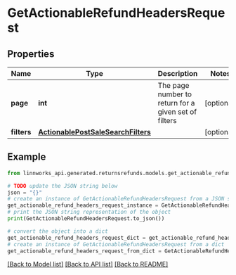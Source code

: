 # GetActionableRefundHeadersRequest


## Properties

Name | Type | Description | Notes
------------ | ------------- | ------------- | -------------
**page** | **int** | The page number to return for a given set of filters | [optional] 
**filters** | [**ActionablePostSaleSearchFilters**](ActionablePostSaleSearchFilters.md) |  | [optional] 

## Example

```python
from linnworks_api.generated.returnsrefunds.models.get_actionable_refund_headers_request import GetActionableRefundHeadersRequest

# TODO update the JSON string below
json = "{}"
# create an instance of GetActionableRefundHeadersRequest from a JSON string
get_actionable_refund_headers_request_instance = GetActionableRefundHeadersRequest.from_json(json)
# print the JSON string representation of the object
print(GetActionableRefundHeadersRequest.to_json())

# convert the object into a dict
get_actionable_refund_headers_request_dict = get_actionable_refund_headers_request_instance.to_dict()
# create an instance of GetActionableRefundHeadersRequest from a dict
get_actionable_refund_headers_request_from_dict = GetActionableRefundHeadersRequest.from_dict(get_actionable_refund_headers_request_dict)
```
[[Back to Model list]](../README.md#documentation-for-models) [[Back to API list]](../README.md#documentation-for-api-endpoints) [[Back to README]](../README.md)


